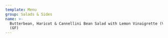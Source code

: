```yaml
---
template: Menu
group: Salads & Sides
name: >-
  Butterbean, Haricot & Cannellini Bean Salad with Lemon Vinaigrette (V) (VG)
  (GF)
---
```

